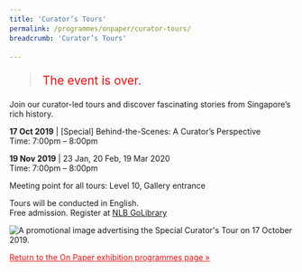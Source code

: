 ```yaml
---
title: 'Curator’s Tours'
permalink: /programmes/onpaper/curator-tours/
breadcrumb: 'Curator’s Tours'

---
```



<blockquote style="color: #E21216; font-size: 150%;">The event is over.</blockquote>

<p>Join our curator-led tours and discover fascinating stories from Singapore’s rich history.</p>

<b>17 Oct 2019</b> &#124; &#91;Special&#93; Behind-the-Scenes: A Curator’s Perspective<br>
Time: 7:00pm – 8:00pm

<b>19 Nov 2019</b> &#124; 23 Jan, 20 Feb, 19 Mar 2020<br>
Time: 7:00pm – 8:00pm

Meeting point for all tours: Level 10, Gallery entrance

Tours will be conducted in English.<br>
Free admission. Register at <a href="www.nlb.gov.sg/golibrary">NLB GoLibrary</a>

<img srcset="/images/event-images/onpaper/A_Curator's_Perspective_17_Oct_eDM_400w.jpg 400w, /images/event-images/onpaper/A_Curator's_Perspective_17_Oct_eDM_740w.jpg 740w" sizes="(max-width: 500px) 40vw, 74vw" height="1046" width="740" src="/images/event-images/onpaper/A_Curator's_Perspective_17_Oct_eDM_400w.jpg" alt="A promotional image advertising the Special Curator's Tour on 17 October 2019.">

<a href="/exhibitions/past-exhibitions/onpaper/programmes/" style="color:#E21216;">Return to the On Paper exhibition programmes page &#187;</a>

